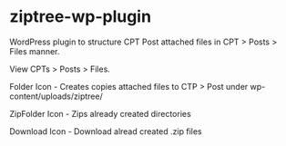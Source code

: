 ziptree-wp-plugin
=================

WordPress plugin to structure CPT Post attached files in CPT > Posts > Files manner.

View CPTs > Posts > Files.

Folder Icon - Creates copies attached files to CTP > Post under wp-content/uploads/ziptree/

ZipFolder Icon - Zips already created directories

Download Icon - Download alread created .zip files
